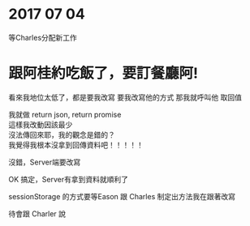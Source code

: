 # 2017 07 04

等Charles分配新工作
 
# 跟阿桂約吃飯了，要訂餐廳阿!  

看來我地位太低了，都是要我改寫
要我改寫他的方式
那我就呼叫他
取回值

我就做 return json, return promise  
這樣我改動因該最少  
沒法傳回來耶，我的觀念是錯的？  
我覺得我根本沒拿到回傳資料吧！！！！！  
  
沒錯，Server端要改寫  
  
OK 搞定，Server有拿到資料就順利了  
  
sessionStorage 的方式要等Eason 跟 Charles 制定出方法我在跟著改寫  

待會跟 Charler 說  
